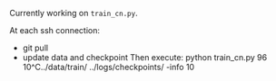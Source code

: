 Currently working on `train_cn.py`.

At each ssh connection:
- git pull
- update data and checkpoint
Then execute:
python train_cn.py 96 10^C../data/train/ ../logs/checkpoints/ -info 10